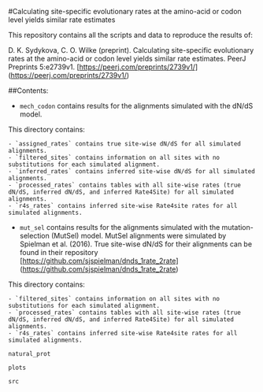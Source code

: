 #Calculating site-specific evolutionary rates at the amino-acid or codon level yields similar rate estimates

This repository contains all the scripts and data to reproduce the results of:

D. K. Sydykova, C. O. Wilke (preprint). Calculating site-specific evolutionary rates at the amino-acid or codon level yields similar rate estimates. PeerJ Preprints 5:e2739v1. [https://peerj.com/preprints/2739v1/] (https://peerj.com/preprints/2739v1/)

##Contents:

- `mech_codon` contains results for the alignments simulated with the dN/dS model. 

This directory contains:

	- `assigned_rates` contains true site-wise dN/dS for all simulated alignments.
	- `filtered_sites` contains information on all sites with no substitutions for each simulated alignment. 
	- `inferred_rates` contains inferred site-wise dN/dS for all simulated alignments.
	- `processed_rates` contains tables with all site-wise rates (true dN/dS, inferred dN/dS, and inferred Rate4Site) for all simulated alignments.
	- `r4s_rates` contains inferred site-wise Rate4site rates for all simulated alignments. 
	 
- `mut_sel` contains results for the alignments simulated with the mutation-selection (MutSel) model. MutSel alignments were simulated by Spielman et al. (2016). True site-wise dN/dS for their alignments can be found in their repository [https://github.com/sjspielman/dnds_1rate_2rate] (https://github.com/sjspielman/dnds_1rate_2rate)

This directory contains:

	- `filtered_sites` contains information on all sites with no substitutions for each simulated alignment. 
	- `processed_rates` contains tables with all site-wise rates (true dN/dS, inferred dN/dS, and inferred Rate4Site) for all simulated alignments.
	- `r4s_rates` contains inferred site-wise Rate4site rates for all simulated alignments. 
	
`natural_prot`

`plots`

`src`